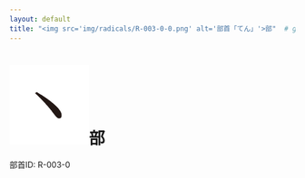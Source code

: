 ```yaml
---
layout: default
title: "<img src='img/radicals/R-003-0-0.png' alt='部首「てん」'>部"  # glyphをタイトルに使用
---
```


# <img src='img/radicals/R-003-0-0.png' alt='部首「てん」'>部
部首ID: R-003-0
